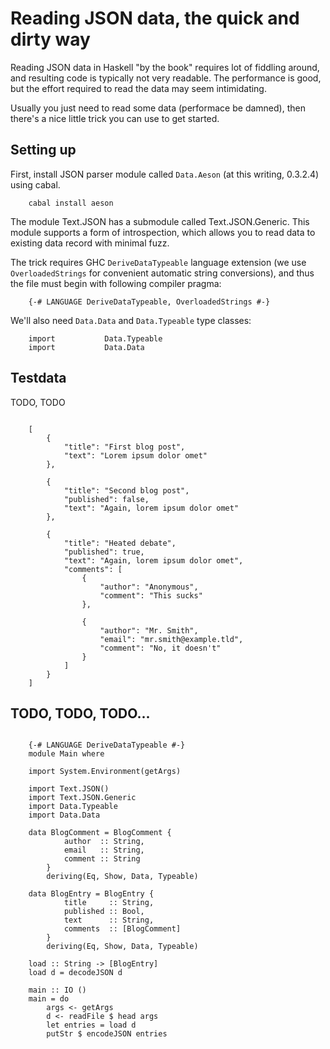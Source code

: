 # Reading JSON data, the quick and dirty way

Reading JSON data in Haskell "by the book" requires lot of fiddling around, and resulting code is typically not very readable. The performance is good, but the effort required to read the data may seem intimidating.  

Usually you just need to read some data (performace be damned), then there's a nice little trick you can use to get started.

## Setting up

First, install JSON parser module called `Data.Aeson` (at this writing, 0.3.2.4) using cabal.

~~~ {.bash}
    cabal install aeson
~~~

The module Text.JSON has a submodule called Text.JSON.Generic. This module supports a form of introspection, which allows you to read data to existing data record with minimal fuzz.

The trick requires GHC `DeriveDataTypeable` language extension (we use `OverloadedStrings` for convenient automatic string conversions), and thus the file must begin with following compiler pragma:

~~~ {.haskell}
    {-# LANGUAGE DeriveDataTypeable, OverloadedStrings #-}
~~~

We'll also need `Data.Data` and `Data.Typeable` type classes:

~~~ {.haskell}
    import           Data.Typeable
    import           Data.Data
~~~

## Testdata

TODO, TODO

~~~ {.JSON}

    [
        {
            "title": "First blog post",
            "text": "Lorem ipsum dolor omet"
        },

        {
            "title": "Second blog post",
            "published": false,
            "text": "Again, lorem ipsum dolor omet"
        },

        {
            "title": "Heated debate",
            "published": true,
            "text": "Again, lorem ipsum dolor omet",
            "comments": [
                {
                    "author": "Anonymous",
                    "comment": "This sucks"
                },

                {
                    "author": "Mr. Smith",
                    "email": "mr.smith@example.tld",
                    "comment": "No, it doesn't"
                }
            ]
        }
    ]
~~~ 

## TODO, TODO, TODO...

~~~ {.haskell}

    {-# LANGUAGE DeriveDataTypeable #-}
    module Main where

    import System.Environment(getArgs)

    import Text.JSON()
    import Text.JSON.Generic
    import Data.Typeable
    import Data.Data

    data BlogComment = BlogComment {
            author  :: String,
            email   :: String,
            comment :: String
        }
        deriving(Eq, Show, Data, Typeable)

    data BlogEntry = BlogEntry {
            title     :: String,
            published :: Bool,
            text      :: String,
            comments  :: [BlogComment]
        }
        deriving(Eq, Show, Data, Typeable)

    load :: String -> [BlogEntry]
    load d = decodeJSON d

    main :: IO ()
    main = do
        args <- getArgs
        d <- readFile $ head args
        let entries = load d
        putStr $ encodeJSON entries
~~~
